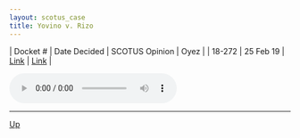 ```yaml
---
layout: scotus_case
title: Yovino v. Rizo
---
```


| Docket # | Date Decided | SCOTUS Opinion | Oyez |
| 18-272 | 25 Feb 19 | [Link](https://www.supremecourt.gov/opinions/18pdf/586us2r14_o6p1.pdf) | [Link](https://www.oyez.org/cases/2018/18-272) |

<audio controls>
   <source src='./resources/18-272.mp3' type='audio/mpeg'>
</audio>

<object data='./resources/18-272.pdf' type='application/pdf'></object>

---

[Up](./README.md)